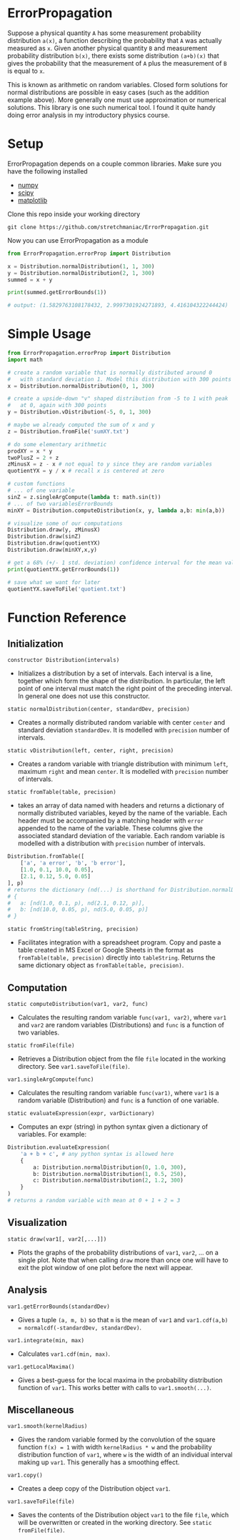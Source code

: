 # ErrorPropagation

Suppose a physical quantity `A` has some measurement probability distribution `a(x)`, 
a function describing the probability that `A` was actually measured as `x`. 
Given another physical quantity `B` and measurement probability
distribution `b(x)`, there exists some distribution `(a+b)(x)` that gives the probability 
that the measurement of `A` plus the measurement of `B` is equal to `x`. 

This is known as arithmetic on random variables. Closed form solutions for normal distributions 
are possible in easy cases (such as the addition example above). More generally one must 
use approximation or numerical solutions. This library is one such numerical tool. I found it 
quite handy doing error analysis in my introductory physics course. 

Setup
===
ErrorPropagation depends on a couple common libraries. Make sure you have the following installed
- [numpy](http://www.numpy.org/)
- [scipy](https://www.scipy.org/)
- [matplotlib](https://matplotlib.org/)

Clone this repo inside your working directory

```
git clone https://github.com/stretchmaniac/ErrorPropagation.git
```

Now you can use ErrorPropagation as a module

```python
from ErrorPropagation.errorProp import Distribution 

x = Distribution.normalDistribution(1, 1, 300)
y = Distribution.normalDistribution(2, 1, 300)
summed = x + y

print(summed.getErrorBounds(1))

# output: (1.5829763108178432, 2.9997301924271893, 4.416104322244424)
```

Simple Usage
=== 
```python
from ErrorPropagation.errorProp import Distribution 
import math

# create a random variable that is normally distributed around 0 
#   with standard deviation 1. Model this distribution with 300 points
x = Distribution.normalDistribution(0, 1, 300)

# create a upside-down "v" shaped distribution from -5 to 1 with peak
#   at 0, again with 300 points
y = Distribution.vDistribution(-5, 0, 1, 300)

# maybe we already computed the sum of x and y
z = Distribution.fromFile('sumXY.txt')

# do some elementary arithmetic 
prodXY = x * y
twoPlusZ = 2 + z
zMinusX = z - x # not equal to y since they are random variables
quotientYX = y / x # recall x is centered at zero

# custom functions
# ... of one variable 
sinZ = z.singleArgCompute(lambda t: math.sin(t))
# ... of two variablesErrorBounds
minXY = Distribution.computeDistribution(x, y, lambda a,b: min(a,b))

# visualize some of our computations
Distribution.draw(y, zMinusX)
Distribution.draw(sinZ)
Distribution.draw(quotientYX)
Distribution.draw(minXY,x,y)

# get a 68% (+/- 1 std. deviation) confidence interval for the mean value for y / x
print(quotientYX.getErrorBounds(1))

# save what we want for later 
quotientYX.saveToFile('quotient.txt')
```

Function Reference
===
Initialization 
---
`constructor Distribution(intervals)`
- Initializes a distribution by a set of intervals. Each interval is a line, together which form the shape of the distribution. In particular, 
the left point of one interval must match the right point of the preceding interval. In general one does not use this constructor.

`static normalDistribution(center, standardDev, precision)`
- Creates a normally distributed random variable with center `center` and standard deviation `standardDev`. It is modelled with 
`precision` number of intervals.

`static vDistribution(left, center, right, precision)`
- Creates a random variable with triangle distribution with minimum `left`, maximum `right` and mean `center`. It is modelled 
with `precision` number of intervals. 

`static fromTable(table, precision)`
- takes an array of data named with headers and returns a dictionary of normally distributed variables, keyed by the 
name of the variable. Each header 
must be accompanied by a matching header with `error` appended to the name of the variable. These columns give the associated 
standard deviation of the variable. Each random variable is modelled with a distribution with `precision` number of intervals.
```python
Distribution.fromTable([
    ['a', 'a error', 'b', 'b error'],
    [1.0, 0.1, 10.0, 0.05], 
    [2.1, 0.12, 5.0, 0.05]
], p)
# returns the dictionary (nd(...) is shorthand for Distribution.normalDistribution(...))
# {
#   a: [nd(1.0, 0.1, p), nd(2.1, 0.12, p)],
#   b: [nd(10.0, 0.05, p), nd(5.0, 0.05, p)]  
# }
```

`static fromString(tableString, precision)`
- Facilitates integration with a spreadsheet program. Copy and paste a table created in MS Excel or Google Sheets 
in the format as `fromTable(table, precision)` directly
into `tableString`. Returns the same dictionary object as `fromTable(table, precision)`.

Computation
---
`static computeDistribution(var1, var2, func)`
- Calculates the resulting random variable `func(var1, var2)`, where `var1` and `var2` are random 
variables (Distributions) and `func` is a function of two variables. 

`static fromFile(file)`
- Retrieves a Distribution object from the file `file` located in the working directory. See `var1.saveToFile(file)`.

`var1.singleArgCompute(func)`
- Calculates the resulting random variable `func(var1)`, where `var1` is a random variable (Distribution)
and `func` is a function of one variable. 

`static evaluateExpression(expr, varDictionary)`
- Computes an expr (string) in python syntax given a dictionary of variables. For example:
```python
Distribution.evaluateExpression(
    'a + b + c', # any python syntax is allowed here
    {
        a: Distribution.normalDistribution(0, 1.0, 300),
        b: Distribution.normalDistribution(1, 0.5, 250),
        c: Distribution.normalDistribution(2, 1.2, 300)
    }
)
# returns a random variable with mean at 0 + 1 + 2 = 3
```

Visualization
---
`static draw(var1[, var2[,...]])`
- Plots the graphs of the probability distributions of `var1`, `var2`, ... on a single plot. Note that 
when calling `draw` more than once one will have to exit the plot window of one plot before the next 
will appear. 

Analysis
---
`var1.getErrorBounds(standardDev)`
- Gives a tuple `(a, m, b)` so that `m` is the mean of `var1` and `var1.cdf(a,b) = normalcdf(-standardDev, standardDev)`.   

`var1.integrate(min, max)`
- Calculates `var1.cdf(min, max)`.

`var1.getLocalMaxima()`
- Gives a best-guess for the local maxima in the probability distribution function of `var1`. This works better 
with calls to `var1.smooth(...)`.

Miscellaneous
--- 
`var1.smooth(kernelRadius)`
- Gives the random variable formed by the convolution of the square function `f(x) = 1` with width `kernelRadius * w` 
and the probability distribution function of `var1`, where `w` is the width of an individual interval making up 
`var1`. This generally has a smoothing effect. 

`var1.copy()`
- Creates a deep copy of the Distribution object `var1`. 

`var1.saveToFile(file)`
- Saves the contents of the Distribution object `var1` to the file `file`, which will be overwritten or 
created in the working directory. See `static fromFile(file)`. 